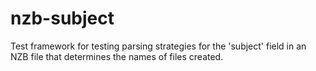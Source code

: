 # nzb-subject
Test framework for testing parsing strategies for the 'subject' field in an NZB file that determines the names of files created.
